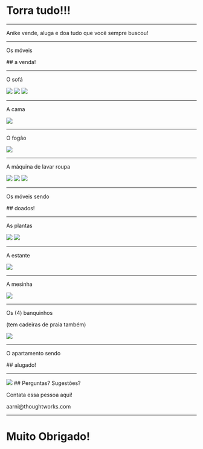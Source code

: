 # Torra tudo!!!
<hr />
<p class="subtitle">Anike vende, aluga e doa tudo que você sempre buscou!</p>

---

<p class="subtitle">Os móveis</p>
## a venda!

----

<p class="subtitle">O sofá</p>
<img src="pictures/sofa.JPG" class="picture large-picture" />
<img src="pictures/sofa2.JPG" class="picture large-picture" />
<img src="pictures/sofa-aberto.JPG" class="picture large-picture" />

----

<p class="subtitle">A cama</p>
<img src="pictures/cama.JPG" />

----

<p class="subtitle">O fogão</p>
<img src="pictures/fogao.JPG" />

----

<p class="subtitle">A máquina de lavar roupa</p>
<img src="pictures/maquina.JPG" class="picture large-picture" />
<img src="pictures/maquina2.JPG" class="picture large-picture" />
<img src="pictures/maquina3.JPG" class="picture large-picture" />

---

<p class="subtitle">Os móveis sendo</p>
## doados!

----

<p class="subtitle">As plantas</p>
<img src="pictures/plantas.JPG" class="picture large-picture" />
<img src="pictures/plantas2.JPG" class="picture large-picture" />

----

<p class="subtitle">A estante</p>
<img src="pictures/estante.JPG" />

----

<p class="subtitle">A mesinha</p>
<img src="pictures/mesa.JPG" />

----

<p class="subtitle">Os (4) banquinhos</p>
<p class="subtitle">(tem cadeiras de praia também)</p>
<img src="pictures/banco.JPG" />

---

<p class="subtitle">O apartamento sendo</p>
## alugado!

---

<img src="pictures/anike.jpeg" class="picture small-picture" />
## Perguntas? Sugestões?
<p class="subtitle">Contata essa pessoa aqui!</p>
<p class="subtitle">aarni@thoughtworks.com</p>

---

# Muito Obrigado!
